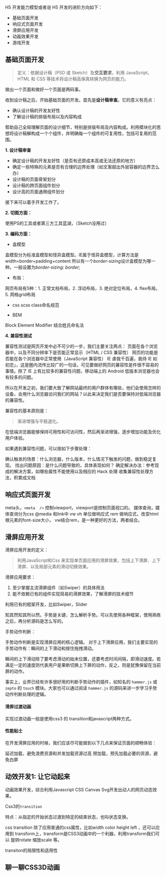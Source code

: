 H5 开发能力模型或者说 H5 开发的进阶方向如下：

- 基础页面开发
- 响应式页面开发
- 滑屏应用开发
- 动画效果开发
- 游戏开发

## 基础页面开发

>定义：依据设计稿（PSD 或 Sketch）及**交互要求**，利用 JavaScript、HTML 和 CSS 等技术将设计稿高保真转换为网页的能力。 

做出一个页面和做好一个页面是两码事。

收到设计稿之后，开始基础页面的开发。首先是**设计稿审查**。它的意义有亮点：
- 确认设计稿的开发友好性
- 了解设计稿的排版布局以及内容构成

帮助自己全局理解页面的设计细节，特别是排版布局及内容构成。利用模块化的思想将设计稿解构成一个个组件，并明确每一个组件的可复用性，包括可复用的范围。

**1. 设计稿审查**

 - 确定设计稿的开发友好性（是否有还原成本高或无法还原的地方）
 - 确定一些特殊的元素是否有合理的边界处理（如文案超出外层容器的边界怎么办）
  - 设计稿的页面骨架划分
  - 设计稿的跨页面组件划分
  - 设计高的页面通用组件划分

接下来可以着手开发工作了。

**2. 切图方面：**

使用PS的工具或者第三方工具蓝湖，（Sketch没用过）
 
**3. 编码方面：**
   
 - 盒模型

盒模型分为标准盒模型和怪异盒模型。IE属于怪异盒模型，计算方法是width=border+padding+content
所以有一个*border-sizing*设计盒模型为哪一种。一般设置为*border-sizing: border;*

 - 布局：

网页布局有5种：1. 正常文档布局，2. 浮动布局，3. 绝对定位布局，4. flex布局，5. 网格grid布局

 - css scss class命名规范

 - BEM

Block Element Modifier 结合姓氏命名法

**4. 兼容性测试**
 
兼容性测试是网页开发中必不可少的一步，我们主要关注两点：
页面在各个浏览器中，以及不同分辨率下是否能正常显示（HTML / CSS 兼容性）
网页的功能是否能在各个浏览器中正常使用（JavaScript 兼容性）
IE 虐我千百遍，我待 IE 如初恋」，这是圈内流传比较广的一句话，可见要做好网页的兼容性是件很不容易的事情。除了 IE 上有比较多的兼容性问题，移动端上的 Android 低版本浏览器也会有较多的问题。

所以在开发之初，我们要大致了解网站最终的用户群体有哪些，他们会使用怎样的设备，会用什么浏览器访问我们的网站？以此来决定我们是否要保持对低端浏览器的兼容性。

兼容性的基本原则是：

> 渐进增强与平稳退化。

在低端浏览器能够保持可用性和可访问性，然后再渐进增强，逐步增加功能及优化用户体验。

如果遇到兼容性问题，可以按如下步骤处理：

确认触发的场景：什么浏览器，什么版本，什么情况下触发的问题，做到稳定复现。
找出问题原因：是什么问题导致的，具体表现如何？
确定解决办法：参考现成的解决方案，如哪些属性不能使用以及相应的 Hack 处理
收集兼容性处理方法，积累成文档

## 响应式页面开发

meta头，`<meta  />` 控制viewport，viewport是控制页面视口的。
媒体查询，媒体查询分为css  @media 和link中
vw vh 单位做响应式
rem 做响应式，改变html根元素的font-size大小，
vw结合rem，是一种更好的方法，两者结合。

## 滑屏应用开发

滑屏应用开发的定义： 

> 利用JavaScript和Css 来实现单页面应用的滑屏效果，包括上下滑屏、上下滑屏、以及局部元素的滑动切换效果。

滑屏应用要求：

1. 至少掌握主流滑屏组件（如Swiper）的具体用法
2. 能不依赖已有的组件实现简易的滑屏效果，了解滑屏的技术细节

利用已有的框架开发，比如Swiper，Slider

知其然知其所以然。手势是关键，怎么解析手势。可以先使用各种框架，使用熟练之后，再分析源码是怎么写的。

手势动作判断：

手势动作判断是实现滑屏应用的核心逻辑。 对于上下滑屏应用，我们主要实现的手势动作有：瞬间的上下滑动和按住拖拽滑动。

瞬间的上下滑动除了要考虑滑动的始末位置，还要考虑时间间隔，即滑动速度。若满足一定的速度则代表用户是果断切换上下屏的动作，反之，则是犹豫保留在当前屏的动作。

事实上，业界已经有许多很好用的判断手势动作的插件，如知名的 `hammer.js` 或 `zepto` 的 `touch` 模块。大家也可以通过阅读 `hammer.js` 的源码来进一步学习手势动作判断处理的逻辑。

#### 滑屏过渡动画

实现过渡动画一般是使用css3 的 transition和javascript两种方式。

#### 性能贴士

在开发滑屏应用的时候，我们应该尽可能做到以下几点来保证页面的顺畅体验：

延迟加载，避免浪费资源和并发加载资源过高
预加载，预先加载必要的资源，避免白屏

## 动效开发1: 让它动起来

动画效果开发，综合利用Javascript CSS Canvas Svg开发出动人的网页动态效果。

Css3的`transition`

特点：从指定的开始状态过渡到特定的结束状态，也叫状态变换。

css transition 除了应用普通的css属性，比如width color height left ，还可以应用到 transform上，transform是CSS3动画中的一个利器，利用transform我们可以 旋转rotate 缩放scale 等。

transiton的局限性和适用性



## 聊一聊CSS3D动画



